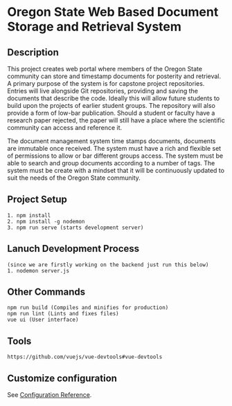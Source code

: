 # Oregon State Web Based Document Storage and Retrieval System

## Description
This project creates web portal where members of the Oregon State community can store and timestamp documents for posterity and retrieval. A primary purpose of the system is for capstone project repositories. Entries will live alongside Git repositories, providing and saving the documents that describe the code. Ideally this will allow future students to build upon the projects of earlier student groups. The repository will also provide a form of low-bar publication. Should a student or faculty have a research paper rejected, the paper will still have a place where the scientific community can access and reference it.

The document management system time stamps documents, documents are immutable once received. The system must have a rich and flexible set of permissions to allow or bar different groups access. The system must be able to search and group documents according to a number of tags. The system must be create with a mindset that it will be continuously updated to suit the needs of the Oregon State community.

## Project Setup
```
1. npm install
2. npm install -g nodemon
3. npm run serve (starts development server)
```

## Lanuch Development Process
```
(since we are firstly working on the backend just run this below)
1. nodemon server.js
```

## Other Commands
```
npm run build (Compiles and minifies for production)
npm run lint (Lints and fixes files)
vue ui (User interface)
```

## Tools
```
https://github.com/vuejs/vue-devtools#vue-devtools
```

## Customize configuration
See [Configuration Reference](https://cli.vuejs.org/config/).

